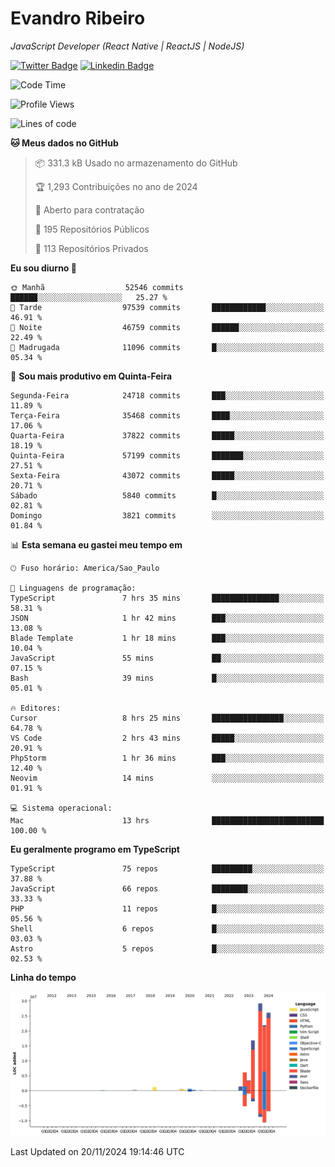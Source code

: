 # Evandro **Ribeiro**

*JavaScript Developer (React Native | ReactJS | NodeJS)*

[![Twitter Badge](https://img.shields.io/badge/-@ribeiroevandro-201B2D?style=flat-square&labelColor=201B2D&logo=twitter&logoColor=white&link=https://twitter.com/ribeiroevandro)](https://twitter.com/ribeiroevandro) 
[![Linkedin Badge](https://img.shields.io/badge/-Evandro%20Ribeiro-201B2D?style=flat-square&logo=Linkedin&logoColor=white&link=https://www.linkedin.com/in/ribeiroevandro)](https://www.linkedin.com/in/ribeiroevandro) 


<!--START_SECTION:waka-->
![Code Time](http://img.shields.io/badge/Code%20Time-4%2C174%20hrs%2030%20mins-blue)

![Profile Views](http://img.shields.io/badge/Visualizac%C3%B5es%20do%20perfil-2-blue)

![Lines of code](https://img.shields.io/badge/Desde%20o%20Hello%20World%20eu%20escrevi-107.9%20million%20linhas%20de%20c%C3%B3digo-blue)

**🐱 Meus dados no GitHub** 

> 📦 331.3 kB Usado no armazenamento do GitHub 
 > 
> 🏆 1,293 Contribuições no ano de 2024
 > 
> 💼 Aberto para contratação
 > 
> 📜 195 Repositórios Públicos 
 > 
> 🔑 113 Repositórios Privados 
 > 
**Eu sou diurno 🐤** 

```text
🌞 Manhã                  52546 commits       ██████░░░░░░░░░░░░░░░░░░░   25.27 % 
🌆 Tarde                  97539 commits       ████████████░░░░░░░░░░░░░   46.91 % 
🌃 Noite                  46759 commits       ██████░░░░░░░░░░░░░░░░░░░   22.49 % 
🌙 Madrugada              11096 commits       █░░░░░░░░░░░░░░░░░░░░░░░░   05.34 % 
```
📅 **Sou mais produtivo em Quinta-Feira** 

```text
Segunda-Feira            24718 commits       ███░░░░░░░░░░░░░░░░░░░░░░   11.89 % 
Terça-Feira              35468 commits       ████░░░░░░░░░░░░░░░░░░░░░   17.06 % 
Quarta-Feira             37822 commits       █████░░░░░░░░░░░░░░░░░░░░   18.19 % 
Quinta-Feira             57199 commits       ███████░░░░░░░░░░░░░░░░░░   27.51 % 
Sexta-Feira              43072 commits       █████░░░░░░░░░░░░░░░░░░░░   20.71 % 
Sábado                   5840 commits        █░░░░░░░░░░░░░░░░░░░░░░░░   02.81 % 
Domingo                  3821 commits        ░░░░░░░░░░░░░░░░░░░░░░░░░   01.84 % 
```


📊 **Esta semana eu gastei meu tempo em** 

```text
🕑︎ Fuso horário: America/Sao_Paulo

💬 Linguagens de programação: 
TypeScript               7 hrs 35 mins       ███████████████░░░░░░░░░░   58.31 % 
JSON                     1 hr 42 mins        ███░░░░░░░░░░░░░░░░░░░░░░   13.08 % 
Blade Template           1 hr 18 mins        ███░░░░░░░░░░░░░░░░░░░░░░   10.04 % 
JavaScript               55 mins             ██░░░░░░░░░░░░░░░░░░░░░░░   07.15 % 
Bash                     39 mins             █░░░░░░░░░░░░░░░░░░░░░░░░   05.01 % 

🔥 Editores: 
Cursor                   8 hrs 25 mins       ████████████████░░░░░░░░░   64.78 % 
VS Code                  2 hrs 43 mins       █████░░░░░░░░░░░░░░░░░░░░   20.91 % 
PhpStorm                 1 hr 36 mins        ███░░░░░░░░░░░░░░░░░░░░░░   12.40 % 
Neovim                   14 mins             ░░░░░░░░░░░░░░░░░░░░░░░░░   01.91 % 

💻 Sistema operacional: 
Mac                      13 hrs              █████████████████████████   100.00 % 
```

**Eu geralmente programo em TypeScript** 

```text
TypeScript               75 repos            █████████░░░░░░░░░░░░░░░░   37.88 % 
JavaScript               66 repos            ████████░░░░░░░░░░░░░░░░░   33.33 % 
PHP                      11 repos            █░░░░░░░░░░░░░░░░░░░░░░░░   05.56 % 
Shell                    6 repos             █░░░░░░░░░░░░░░░░░░░░░░░░   03.03 % 
Astro                    5 repos             █░░░░░░░░░░░░░░░░░░░░░░░░   02.53 % 
```



**Linha do tempo**

![Lines of Code chart](https://raw.githubusercontent.com/ribeiroevandro/ribeiroevandro/main/assets/bar_graph.png)


 Last Updated on 20/11/2024 19:14:46 UTC
<!--END_SECTION:waka-->
